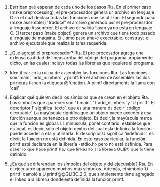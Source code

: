 1. Escriban qué esperan de cada uno de los pasos
Rta. En el primer paso (make preprocessing), el pre-procesador 
genera un archivo en lenguaje C en el cual declara todas las 
funciones que se utilizan. 
El segundo paso (make assembler) "traduce" el archivo generado
por el pre-procesador a lenguaje Assembler. El archivo de salida 
*.asm ya no está en lenguaje C.
El tercer paso (make object) genera un archivo que tiene todo
pasado a lenguaje de máquina.
El último paso (make executable) construye el archivo ejecutable
que realiza la tarea requerida.

2. ¿Qué agregó el preprocesador?
Rta. El pre-procesador agrega una extensa cantidad de líneas arriba del
código del programa propiamente dicho, en las cuales incluye todas las
librerías que requiere el programa. 

3. Identificar en la rutina de assembler las funciones
Rta. Las funciones son 'main', 'add_numbers' y printf. En el archivo de 
Assembler las dos primeras tienen la etiqueta @function. A printf directamente
la llama con 'call'

4. Explicar qué quieren decir los símbolos que se crean en el objeto
Rta. Los símbolos que aparecen son 'T main', 'T add_numbers' y 'U printf'. El
descriptor T significa 'texto', que es una manera de decir
'código ejecutable'. La mayúscula significa que un objeto puede acceder a
esa función aunque pertenezca a otro objeto. Es decir, la mayúscula marca
que la función es global. La minúscula, por el contrario, establece que es 
local, es decir, sólo el objeto dentro del cual está definida la función 
puede acceder a ella y utilizarla.
El descriptor U significa 'indefinido', es decir, la función no está definida.
En este caso particular, la función printf está declarada en la librería
<stdio.h> pero no está definida. Para saber lo que hace printf hay que
linkearlo a la librería GLIBC que lo tiene definido.
 
5. ¿En qué se diferencian los símbolos del objeto y del ejecutable?
Rta. En el ejecutable aparecen muchos más símbolos. Además, el símbolo
'U printf' cambió a U printf@@GLIBC_2.0, que simplemente tiene agregado el
linkeo a la librería donde está definida la función printf.
